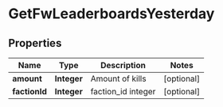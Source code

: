 
# GetFwLeaderboardsYesterday

## Properties
Name | Type | Description | Notes
------------ | ------------- | ------------- | -------------
**amount** | **Integer** | Amount of kills |  [optional]
**factionId** | **Integer** | faction_id integer |  [optional]



